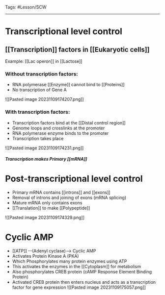 Tags: #Lesson/SCW 

---
# Transcriptional level control
## [[Transcription]] factors in [[Eukaryotic cells]]
Example: [[Lac operon]] in [[Lactose]]
### Without transcription factors: 
- RNA polymerase [[Enzyme]] cannot bind to [[Proteins]] 
- No transcription of Gene A

![[Pasted image 20231109174207.png]]
### With transcription factors: 
- Transcription factors bind at the [[Distal control region]]
- Genome loops and crosslinks at the promoter 
- RNA polymerase enzyme binds to the promoter
- Transcription takes place

![[Pasted image 20231109174231.png]]
##### Transcription makes **Primary [[mRNA]]**
# Post-transcriptional level control 
- Primary mRNA contains [[introns]] and [[exons]]
- Removal of introns and joining of exons (mRNA splicing)
- Mature mRNA only contains exons
- [[Translation]] to make [[Polypeptide]]

![[Pasted image 20231109174329.png]]


# Cyclic AMP
- [[ATP]] --(Adenyl cyclase)--> Cyclic AMP
- Activates Protein Kinase A (PKA)
- Which Phosphorylates many protein enzymes using ATP
- This activates the enzymes in the [[Cytoplasm]] for metabolism
- Also phosphorylates CREB protein (cAMP Response Element Binding Protein)
- Activated CREB protein then enters nucleus and acts as a transcription factor for gene expression
![[Pasted image 20231109175057.png]]
